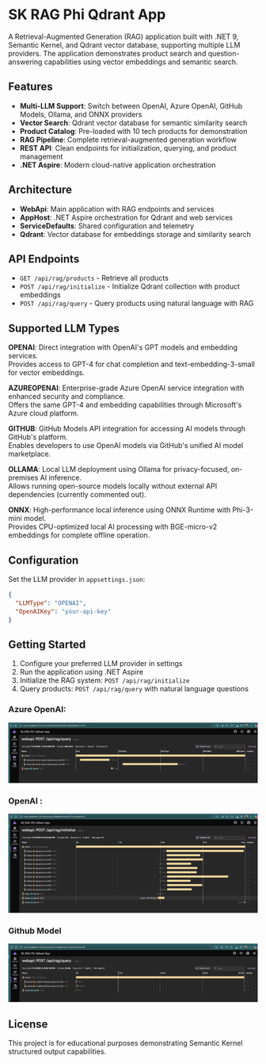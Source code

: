 # SK RAG Phi Qdrant App

A Retrieval-Augmented Generation (RAG) application built with .NET 9, Semantic Kernel, and Qdrant vector database, supporting multiple LLM providers. The application demonstrates product search and question-answering capabilities using vector embeddings and semantic search.

## Features

- **Multi-LLM Support**: Switch between OpenAI, Azure OpenAI, GitHub Models, Ollama, and ONNX providers
- **Vector Search**: Qdrant vector database for semantic similarity search
- **Product Catalog**: Pre-loaded with 10 tech products for demonstration
- **RAG Pipeline**: Complete retrieval-augmented generation workflow
- **REST API**: Clean endpoints for initialization, querying, and product management
- **.NET Aspire**: Modern cloud-native application orchestration

## Architecture

- **WebApi**: Main application with RAG endpoints and services
- **AppHost**: .NET Aspire orchestration for Qdrant and web services
- **ServiceDefaults**: Shared configuration and telemetry
- **Qdrant**: Vector database for embeddings storage and similarity search

## API Endpoints

- `GET /api/rag/products` - Retrieve all products
- `POST /api/rag/initialize` - Initialize Qdrant collection with product embeddings
- `POST /api/rag/query` - Query products using natural language with RAG

## Supported LLM Types

**OPENAI**: Direct integration with OpenAI's GPT models and embedding services.  
Provides access to GPT-4 for chat completion and text-embedding-3-small for vector embeddings.

**AZUREOPENAI**: Enterprise-grade Azure OpenAI service integration with enhanced security and compliance.  
Offers the same GPT-4 and embedding capabilities through Microsoft's Azure cloud platform.

**GITHUB**: GitHub Models API integration for accessing AI models through GitHub's platform.  
Enables developers to use OpenAI models via GitHub's unified AI model marketplace.

**OLLAMA**: Local LLM deployment using Ollama for privacy-focused, on-premises AI inference.  
Allows running open-source models locally without external API dependencies (currently commented out).

**ONNX**: High-performance local inference using ONNX Runtime with Phi-3-mini model.  
Provides CPU-optimized local AI processing with BGE-micro-v2 embeddings for complete offline operation.

## Configuration

Set the LLM provider in `appsettings.json`:
```json
{
  "LLMType": "OPENAI",
  "OpenAIKey": "your-api-key"
}
```

## Getting Started

1. Configure your preferred LLM provider in settings
2. Run the application using .NET Aspire
3. Initialize the RAG system: `POST /api/rag/initialize`
4. Query products: `POST /api/rag/query` with natural language questions

### Azure OpenAI:
![Using AzureOpenAI](image.png)

### OpenAI :
![Using OpenAI](image-1.png)

### Github Model
![alt text](image-2.png)

## License

This project is for educational purposes demonstrating Semantic Kernel structured output capabilities.